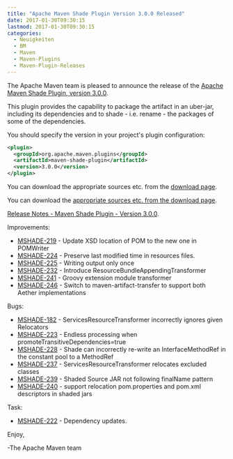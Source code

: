 ```yaml
---
title: "Apache Maven Shade Plugin Version 3.0.0 Released"
date: 2017-01-30T09:30:15
lastmod: 2017-01-30T09:30:15
categories:
  - Neuigkeiten
  - BM
  - Maven
  - Maven-Plugins
  - Maven-Plugin-Releases
---
```

The Apache Maven team is pleased to announce the release of the [Apache
Maven Shade Plugin, version 3.0.0](https://maven.apache.org/plugins/maven-shade-plugin/).

This plugin provides the capability to package the artifact in an uber-jar,
including its dependencies and to shade - i.e. rename - the packages of some of
the dependencies.

You should specify the version in your project's plugin configuration:

```xml
<plugin>
  <groupId>org.apache.maven.plugins</groupId>
  <artifactId>maven-shade-plugin</artifactId>
  <version>3.0.0</version>
</plugin>
```

You can download the appropriate sources etc. from the [download page](https://maven.apache.org/plugins/maven-shade-plugin/download.cgi).


<!-- more -->

You can download the [appropriate sources etc. from the download page](https://maven.apache.org/plugins/maven-shade-plugin/download.cgi).
 
[Release Notes - Maven Shade Plugin - Version 3.0.0](https://issues.apache.org/jira/secure/ReleaseNote.jspa?projectId=12317921&version=12331395).

Improvements:

 * [MSHADE-219](https://issues.apache.org/jira/browse/MSHADE-219) - Update XSD location of POM to the new one in POMWriter
 * [MSHADE-224](https://issues.apache.org/jira/browse/MSHADE-224) - Preserve last modified time in resources files.
 * [MSHADE-225](https://issues.apache.org/jira/browse/MSHADE-225) - Writing output only once
 * [MSHADE-232](https://issues.apache.org/jira/browse/MSHADE-232) - Introduce ResourceBundleAppendingTransformer
 * [MSHADE-241](https://issues.apache.org/jira/browse/MSHADE-241) - Groovy extension module transformer
 * [MSHADE-246](https://issues.apache.org/jira/browse/MSHADE-246) - Switch to maven-artifact-transfer to support both Aether implementations

Bugs:

 * [MSHADE-182](https://issues.apache.org/jira/browse/MSHADE-182) - ServicesResourceTransformer incorrectly ignores given Relocators
 * [MSHADE-223](https://issues.apache.org/jira/browse/MSHADE-223) - Endless processing when promoteTransitiveDependencies=true
 * [MSHADE-228](https://issues.apache.org/jira/browse/MSHADE-228) - Shade can incorrectly re-write an InterfaceMethodRef in the constant pool to a MethodRef
 * [MSHADE-237](https://issues.apache.org/jira/browse/MSHADE-237) - ServicesResourceTransformer relocates excluded classes
 * [MSHADE-239](https://issues.apache.org/jira/browse/MSHADE-239) - Shaded Source JAR not following finalName pattern
 * [MSHADE-240](https://issues.apache.org/jira/browse/MSHADE-240) - support relocation pom.properties and pom.xml descriptors in shaded jars

Task:

 * [MSHADE-222](https://issues.apache.org/jira/browse/MSHADE-222) - Dependency updates.



Enjoy,

-The Apache Maven team

